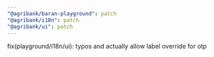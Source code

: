 ```yaml
---
"@agribank/baran-playground": patch
"@agribank/i18n": patch
"@agribank/ui": patch
---
```


fix(playground/i18n/ui): typos and actually allow label override for otp
